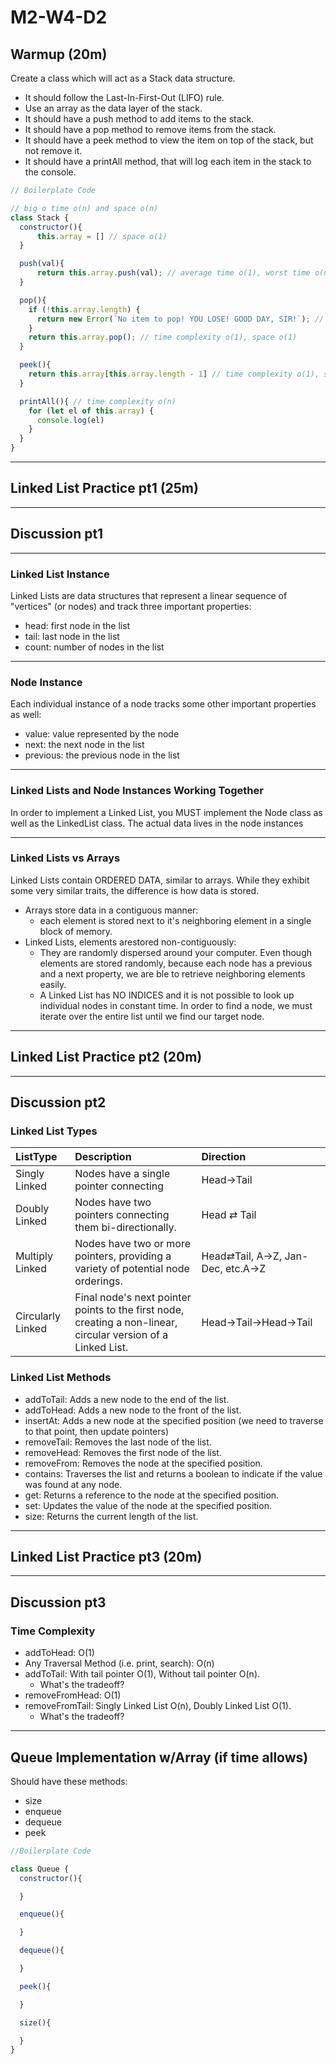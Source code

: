 # M2-W4-D2

## Warmup (20m)

Create a class which will act as a Stack data structure.

- It should follow the Last-In-First-Out (LIFO) rule.
- Use an array as the data layer of the stack.
- It should have a push method to add items to the stack.
- It should have a pop method to remove items from the stack.
- It should have a peek method to view the item on top of the stack, but not remove it.
- It should have a printAll method, that will log each item in the stack to the
  console.

```js
// Boilerplate Code

// big o time o(n) and space o(n)
class Stack {
  constructor(){
	  this.array = [] // space o(1)
  }

  push(val){
	  return this.array.push(val); // average time o(1), worst time o(n)
  }

  pop(){
	if (!this.array.length) {
      return new Error(`No item to pop! YOU LOSE! GOOD DAY, SIR!`); // space o(1)
    }
    return this.array.pop(); // time complexity o(1), space o(1)
  }

  peek(){
	return this.array[this.array.length - 1] // time complexity o(1), space o(1)
  }

  printAll(){ // time complexity o(n)
	for (let el of this.array) {
      console.log(el)
    }
  }
}
```

---

## Linked List Practice pt1 (25m)

---

## Discussion pt1

---

### Linked List Instance

Linked Lists are data structures that represent a linear sequence of "vertices" (or nodes) and track three important properties:

- head: first node in the list
- tail: last node in the list
- count: number of nodes in the list

---

### Node Instance

Each individual instance of a node tracks some other important properties as well:

- value: value represented by the node
- next: the next node in the list
- previous: the previous node in the list

---

### Linked Lists and Node Instances Working Together

In order to implement a Linked List, you MUST implement the Node class as well as the LinkedList class.
The actual data lives in the node instances

---

### Linked Lists vs Arrays

Linked Lists contain ORDERED DATA, similar to arrays. While they exhibit some very similar traits, the difference is how data is stored.

- Arrays store data in a contiguous manner:
  - each element is stored next to it's neighboring element in a single block of memory.
- Linked Lists, elements arestored non-contiguously:
  - They are randomly dispersed around your computer. Even though elements are stored randomly, because each node has a previous and a next property, we are ble to retrieve neighboring elements easily.
  - A Linked List has NO INDICES and it is not possible to look up individual nodes in constant time. In order to find a node, we must iterate over the entire list until we find our target node.

---

## Linked List Practice pt2 (20m)

---

## Discussion pt2

### Linked List Types

|ListType|Description|Direction|
|:--|:--|:--|
| Singly Linked | Nodes have a single pointer connecting | Head→Tail |
| Doubly Linked | Nodes have two pointers connecting them bi-directionally. | Head ⇄ Tail |
| Multiply Linked   | Nodes have two or more pointers, providing a variety of potential node orderings.| Head⇄Tail, A→Z, Jan-Dec, etc.A→Z |
| Circularly Linked | Final node's next pointer points to the first node, creating a non-linear, circular version of a Linked List. | Head→Tail→Head→Tail|

### Linked List Methods

- addToTail: Adds a new node to the end of the list.
- addToHead: Adds a new node to the front of the list.
- insertAt: Adds a new node at the specified position (we need to traverse to
that point, then update pointers)
- removeTail: Removes the last node of the list.
- removeHead: Removes the first node of the list.
- removeFrom: Removes the node at the specified position.
- contains: Traverses the list and returns a boolean to indicate if the value
was found at any node.
- get: Returns a reference to the node at the specified position.
- set: Updates the value of the node at the specified position.
- size: Returns the current length of the list.

---

## Linked List Practice pt3 (20m)

---

## Discussion pt3

### Time Complexity

- addToHead: O(1)
- Any Traversal Method (i.e. print, search): O(n)
- addToTail: With tail pointer O(1), Without tail pointer O(n).
  - What's the tradeoff?
- removeFromHead: O(1)
- removeFromTail: Singly Linked List O(n), Doubly Linked List O(1).
  - What's the tradeoff?

---

## Queue Implementation w/Array (if time allows)

Should have these methods:

- size
- enqueue
- dequeue
- peek

```js
//Boilerplate Code

class Queue {
  constructor(){

  }

  enqueue(){

  }

  dequeue(){

  }

  peek(){

  }

  size(){

  }
}
```
